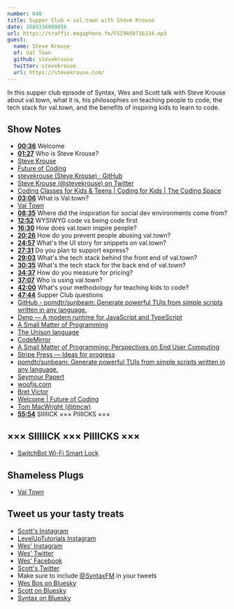 ```yaml
---
number: 640
title: Supper Club × val.town with Steve Krouse
date: 1689336000056
url: https://traffic.megaphone.fm/FSI9650716334.mp3
guest:
  name: Steve Krouse
  of: Val Town
  github: stevekrouse
  twitter: stevekrouse
  url: https://stevekrouse.com/
---
```


In this supper club episode of Syntax, Wes and Scott talk with Steve Krouse about val.town, what it is, his philosophies on teaching people to code, the tech stack for val.town, and the benefits of inspiring kids to learn to code.

## Show Notes

- **[00:36](#t=00:36)** Welcome
- **[01:27](#t=01:27)** Who is Steve Krouse?
- [Steve Krouse](https://stevekrouse.com/)
- [Future of Coding](https://futureofcoding.org/)
- [stevekrouse (Steve Krouse) · GitHub](https://github.com/stevekrouse)
- [Steve Krouse (@stevekrouse) on Twitter](https://twitter.com/stevekrouse)
- [Coding Classes for Kids & Teens | Coding for Kids | The Coding Space](https://www.thecodingspace.com/)
- **[03:06](#t=03:06)** What is Val.town?
- [Val Town](https://www.val.town/pricing)
- **[08:35](#t=08:35)** Where did the inspiration for social dev environments come from?
- **[12:52](#t=12:52)** WYSIWYG code vs being code first
- **[16:30](#t=16:30)** How does val.town inspire people?
- **[20:26](#t=20:26)** How do you prevent people abusing val.town?
- **[24:57](#t=24:57)** What's the UI story for snippets on val.town?
- **[27:31](#t=27:31)** Do you plan to support express?
- **[29:03](#t=29:03)** What's the tech stack behind the front end of val.town?
- **[30:35](#t=30:35)** What's the tech stack for the back end of val.town?
- **[34:37](#t=34:37)** How do you measure for pricing?
- **[37:07](#t=37:07)** Who is using val.town?
- **[42:00](#t=42:00)** What's your methodology for teaching kids to code?
- **[47:44](#t=47:44)** Supper Club questions
- [GitHub - pomdtr/sunbeam: Generate powerful TUIs from simple scripts written in any language.](https://github.com/pomdtr/sunbeam)
- [Deno — A modern runtime for JavaScript and TypeScript](https://deno.land/)
- [A Small Matter of Programming](https://mitpress.mit.edu/9780262140539/a-small-matter-of-programming/)
- [The Unison language](https://www.unison-lang.org/)
- [CodeMirror](https://codemirror.net/)
- [A Small Matter of Programming: Perspectives on End User Computing](https://www.amazon.ca/s?k=A+Small+Matter+of+Programming:+Perspectives+on+End+User+Computing&linkCode=gs3&linkId=a4276584f94c53442569757002ff7fe2&tag=isi777-20)
- [Stripe Press — Ideas for progress](https://press.stripe.com/)
- [pomdtr/sunbeam: Generate powerful TUIs from simple scripts written in any language.](https://github.com/pomdtr/sunbeam)
- [Seymour Papert](https://en.wikipedia.org/wiki/Seymour_Papert)
- [woofjs.com](https://woofjs.com/)
- [Bret Victor](https://en.wikipedia.org/wiki/Bret_Victor)
- [Welcome | Future of Coding](https://futureofcoding.org/)
- [Tom MacWright (@tmcw)](https://twitter.com/tmcw)
- **[55:54](#t=55:54)** SIIIIICK ××× PIIIICKS ×××

## ××× SIIIIICK ××× PIIIICKS ×××

- [SwitchBot Wi-Fi Smart Lock](https://www.amazon.ca/dp/B0B155T8QM?crid=1QGM6LSDYF8IR&keywords=switchbot+lock&sprefix=switchbot+loc,aps,116&language=en_US&sr=8-4&linkCode=gs2&linkId=9da52a90625d3d2fabe94ba5cfef40bf&tag=isi777-20)

## Shameless Plugs

- [Val Town](https://www.val.town/)

## Tweet us your tasty treats

- [Scott's Instagram](https://www.instagram.com/stolinski/)
- [LevelUpTutorials Instagram](https://www.instagram.com/LevelUpTutorials/)
- [Wes' Instagram](https://www.instagram.com/wesbos/)
- [Wes' Twitter](https://twitter.com/wesbos)
- [Wes' Facebook](https://www.facebook.com/wesbos.developer)
- [Scott's Twitter](https://twitter.com/stolinski)
- Make sure to include [@SyntaxFM](https://twitter.com/SyntaxFM) in your tweets
- [Wes Bos on Bluesky](https://bsky.app/profile/wesbos.com)
- [Scott on Bluesky](https://bsky.app/profile/tolin.ski)
- [Syntax on Bluesky](https://bsky.app/profile/syntax.fm)
